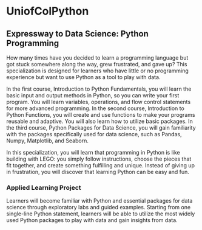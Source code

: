 # UniofColPython
## Expressway to Data Science: Python Programming

How many times have you decided to learn a programming language but got stuck somewhere along the way, grew frustrated, and gave up? This specialization is designed for learners who have little or no programming experience but want to use Python as a tool to play with data. 

In the first course, Introduction to Python Fundamentals, you will learn the basic input and output methods in Python, so you can write your first program. You will  learn variables, operations, and flow control statements for more advanced programming. In the second course, Introduction to Python Functions, you will create and use functions to make your programs reusable and adaptive. You will also learn how to utilize basic packages. In the third course, Python Packages for Data Science, you will gain familiarity with the packages specifically used for data science, such as Pandas, Numpy, Matplotlib, and Seaborn. 

In this specialization, you will learn that programming in Python is like building with LEGO: you simply follow instructions, choose the pieces that fit together, and create something fulfilling and unique. Instead of giving up in frustration, you will discover that learning Python can be easy and fun.

### Applied Learning Project

Learners will become familiar with Python and essential packages for data science  through exploratory labs and guided examples. Starting from one single-line Python statement, learners will be able to utilize the most widely used Python packages to play with data and gain insights from data.
